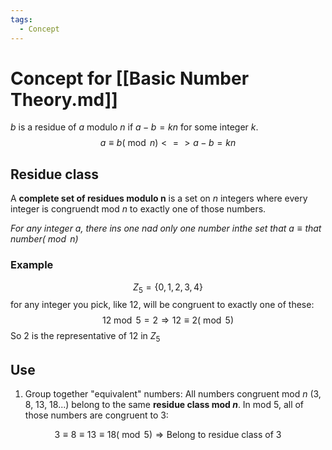 ```yaml
---
tags:
  - Concept
---
```

# Concept for [[Basic Number Theory.md]]

$b$ is a residue of $a$ modulo $n$ if $a-b=kn$ for some integer $k$.
$$a\equiv b (\bmod n) <=> a-b=kn$$
## Residue class

A **complete set of residues modulo n** is a set on $n$ integers where every integer is congruendt mod $n$ to exactly one of those numbers.

*For any integer $a$, there ins one nad only one number inthe set that $a \equiv \text{that number} (\bmod n)$*

### Example

$$Z_5 = \{0,1,2,3,4\}$$
for any integer you pick, like $12$, will be congruent to exactly one of these:
$$12 \bmod 5 = 2 \Rightarrow 12 \equiv 2(\bmod 5)$$
So $2$ is the representative of 12 in $Z_5$

## Use

1. Group together "equivalent" numbers:
All numbers congruent mod $n$ (3, 8, 13, 18...) belong to the same **residue class mod $n$**. In mod 5, all of those numbers are congruent to 3:

$$3\equiv8\equiv13\equiv18 (\bmod5)\Rightarrow \text{Belong to residue class of 3}$$
